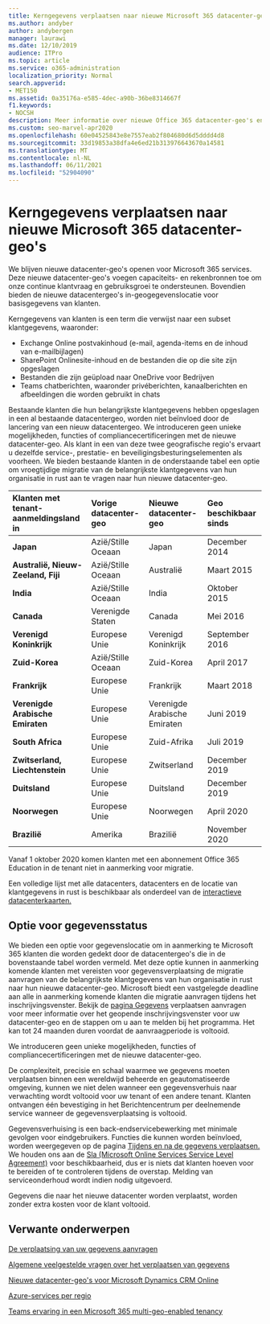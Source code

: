 ```yaml
---
title: Kerngegevens verplaatsen naar nieuwe Microsoft 365 datacenter-geo's
ms.author: andyber
author: andybergen
manager: laurawi
ms.date: 12/10/2019
audience: ITPro
ms.topic: article
ms.service: o365-administration
localization_priority: Normal
search.appverid:
- MET150
ms.assetid: 0a35176a-e585-4dec-a90b-36be8314667f
f1.keywords:
- NOCSH
description: Meer informatie over nieuwe Office 365 datacenter-geo's en hoe u de optie gegevenslocatie kunt gebruiken om een overgang van uw kerngegevens naar een nieuwe geo aan te vragen.
ms.custom: seo-marvel-apr2020
ms.openlocfilehash: 60e04525843e8e7557eab2f804680d6d5dddd4d8
ms.sourcegitcommit: 33d19853a38dfa4e6ed21b313976643670a14581
ms.translationtype: MT
ms.contentlocale: nl-NL
ms.lasthandoff: 06/11/2021
ms.locfileid: "52904090"
---
```

# <a name="moving-core-data-to-new-microsoft-365-datacenter-geos"></a>Kerngegevens verplaatsen naar nieuwe Microsoft 365 datacenter-geo's

We blijven nieuwe datacenter-geo's openen voor Microsoft 365 services. Deze nieuwe datacenter-geo's voegen capaciteits- en rekenbronnen toe om onze continue klantvraag en gebruiksgroei te ondersteunen. Bovendien bieden de nieuwe datacentergeo's in-geogegevenslocatie voor basisgegevens van klanten. 

Kerngegevens van klanten is een term die verwijst naar een subset klantgegevens, waaronder: 
- Exchange Online postvakinhoud (e-mail, agenda-items en de inhoud van e-mailbijlagen)
- SharePoint Onlinesite-inhoud en de bestanden die op die site zijn opgeslagen
- Bestanden die zijn geüpload naar OneDrive voor Bedrijven
- Teams chatberichten, waaronder privéberichten, kanaalberichten en afbeeldingen die worden gebruikt in chats
  
Bestaande klanten die hun belangrijkste klantgegevens hebben opgeslagen in een al bestaande datacentergeo, worden niet beïnvloed door de lancering van een nieuw datacentergeo. We introduceren geen unieke mogelijkheden, functies of compliancecertificeringen met de nieuwe datacenter-geo. Als klant in een van deze twee geografische regio's ervaart u dezelfde service-, prestatie- en beveiligingsbesturingselementen als voorheen. We bieden bestaande klanten in de onderstaande tabel een optie om vroegtijdige migratie van de belangrijkste klantgegevens van hun organisatie in rust aan te vragen naar hun nieuwe datacenter-geo.
  
|**Klanten met tenant-aanmeldingsland in**|**Vorige datacenter-geo**|**Nieuwe datacenter-geo**|**Geo beschikbaar sinds**|
|:-----|:-----|:-----|:-----|
|**Japan**| Azië/Stille Oceaan | Japan  | December 2014 |
|**Australië, Nieuw-Zeeland, Fiji**| Azië/Stille Oceaan | Australië | Maart 2015 |
|**India**| Azië/Stille Oceaan | India | Oktober 2015 |
|**Canada**| Verenigde Staten | Canada | Mei 2016 |
|**Verenigd Koninkrijk**| Europese Unie | Verenigd Koninkrijk | September 2016 |
|**Zuid-Korea**| Azië/Stille Oceaan | Zuid-Korea | April 2017 |
|**Frankrijk**| Europese Unie | Frankrijk | Maart 2018 |
|**Verenigde Arabische Emiraten**| Europese Unie | Verenigde Arabische Emiraten | Juni 2019 |
|**South Africa**| Europese Unie | Zuid-Afrika | Juli 2019 |
|**Zwitserland, Liechtenstein**| Europese Unie | Zwitserland | December 2019 |
|**Duitsland**| Europese Unie | Duitsland | December 2019 |
|**Noorwegen**| Europese Unie | Noorwegen | April 2020 |
|**Brazilië**| Amerika | Brazilië | November 2020 |

Vanaf 1 oktober 2020 komen klanten met een abonnement Office 365 Education in de tenant niet in aanmerking voor migratie.

Een volledige lijst met alle datacenters, datacenters en de locatie van klantgegevens in rust is beschikbaar als onderdeel van de [interactieve datacenterkaarten.](https://office.com/datamaps) 
  
## <a name="data-residency-option"></a>Optie voor gegevensstatus

We bieden een optie voor gegevenslocatie om in aanmerking te Microsoft 365 klanten die worden gedekt door de datacentergeo's die in de bovenstaande tabel worden vermeld. Met deze optie kunnen in aanmerking komende klanten met vereisten voor gegevensverplaatsing de migratie aanvragen van de belangrijkste klantgegevens van hun organisatie in rust naar hun nieuwe datacenter-geo.  Microsoft biedt een vastgelegde deadline aan alle in aanmerking komende klanten die migratie aanvragen tijdens het inschrijvingsvenster.  Bekijk de [pagina Gegevens](request-your-data-move.md) verplaatsen aanvragen voor meer informatie over het geopende inschrijvingsvenster voor uw datacenter-geo en de stappen om u aan te melden bij het programma.  Het kan tot 24 maanden duren voordat de aanvraagperiode is voltooid.

We introduceren geen unieke mogelijkheden, functies of compliancecertificeringen met de nieuwe datacenter-geo.
    
De complexiteit, precisie en schaal waarmee we gegevens moeten verplaatsen binnen een wereldwijd beheerde en geautomatiseerde omgeving, kunnen we niet delen wanneer een gegevensverhuis naar verwachting wordt voltooid voor uw tenant of een andere tenant. Klanten ontvangen één bevestiging in het Berichtencentrum per deelnemende service wanneer de gegevensverplaatsing is voltooid. 
    
Gegevensverhuising is een back-endservicebewerking met minimale gevolgen voor eindgebruikers. Functies die kunnen worden beïnvloed, worden weergegeven op de pagina [Tijdens en na de gegevens verplaatsen.](during-and-after-your-data-move.md) We houden ons aan de [Sla (Microsoft Online Services Service Level Agreement)](https://go.microsoft.com/fwlink/p/?LinkId=523897) voor beschikbaarheid, dus er is niets dat klanten hoeven voor te bereiden of te controleren tijdens de overstap. Melding van serviceonderhoud wordt indien nodig uitgevoerd. 

Gegevens die naar het nieuwe datacenter worden verplaatst, worden zonder extra kosten voor de klant voltooid.
    
## <a name="related-topics"></a>Verwante onderwerpen 
 
[De verplaatsing van uw gegevens aanvragen](request-your-data-move.md)
    
[Algemene veelgestelde vragen over het verplaatsen van gegevens](data-move-faq.md)
  
[Nieuwe datacenter-geo's voor Microsoft Dynamics CRM Online](/power-platform/admin/new-datacenter-regions)
  
[Azure-services per regio](https://azure.microsoft.com/regions/)

[Teams ervaring in een Microsoft 365 multi-geo-enabled tenancy](/microsoftteams/teams-experience-o365odb-spo-multi-geo)
